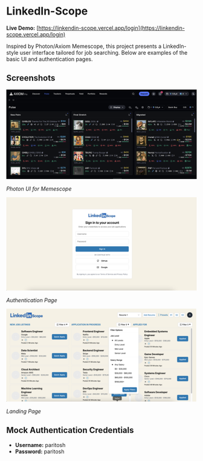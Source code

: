 # LinkedIn-Scope

**Live Demo:** [https://linkendin-scope.vercel.app/login](https://linkendin-scope.vercel.app/login)

Inspired by Photon/Axiom Memescope, this project presents a LinkedIn-style user interface tailored for job searching. Below are examples of the basic UI and authentication pages.

## Screenshots

![Photon UI for Memescope](public/images/Axiom.png)

*Photon UI for Memescope*

![Authentication Page](public/images/Auth.png)

*Authentication Page*

![Landing Page](public/images/Main.png)

*Landing Page*

## Mock Authentication Credentials

- **Username:** paritosh
- **Password:** paritosh
